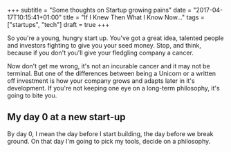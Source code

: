 +++
subtitle = "Some thoughts on Startup growing pains"
date = "2017-04-17T10:15:41+01:00"
title = "If I Knew Then What I Know Now..."
tags = ["startups", "tech"]
draft = true
+++

So you're a young, hungry start up. You've got a great idea, talented people and
investors fighting to give you your seed money. Stop, and think, because if you don't
you'll give your fledgling company a cancer.

Now don't get me wrong, it's not an incurable cancer and it may not be terminal.
But one of the differences between being a Unicorn or a written off investment is
how your company grows and adapts later in it's development. If you're not keeping
one eye on a long-term philosophy, it's going to bite you.

## My day 0 at a new start-up

By day 0, I mean the day before I start building, the day before we break ground.
On that day I'm going to pick my tools, decide on a philosophy.
